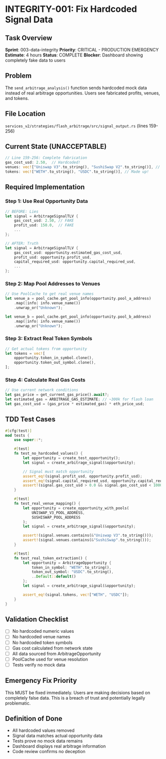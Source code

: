 # INTEGRITY-001: Fix Hardcoded Signal Data

## Task Overview
**Sprint**: 003-data-integrity
**Priority**: CRITICAL - PRODUCTION EMERGENCY
**Estimate**: 4 hours
**Status**: COMPLETE
**Blocker**: Dashboard showing completely fake data to users

## Problem
The `send_arbitrage_analysis()` function sends hardcoded mock data instead of real arbitrage opportunities. Users see fabricated profits, venues, and tokens.

## File Location
`services_v2/strategies/flash_arbitrage/src/signal_output.rs` (lines 159-256)

## Current State (UNACCEPTABLE)
```rust
// Line 159-256: Complete fabrication
gas_cost_usd: 2.50,  // Hardcoded!
venues: vec!["Uniswap V3".to_string(), "SushiSwap V2".to_string()], // Fake!
tokens: vec!["WETH".to_string(), "USDC".to_string()], // Made up!
```

## Required Implementation

### Step 1: Use Real Opportunity Data
```rust
// BEFORE: Lies
let signal = ArbitrageSignalTLV {
    gas_cost_usd: 2.50, // FAKE
    profit_usd: 150.0,  // FAKE
    ...
};

// AFTER: Truth
let signal = ArbitrageSignalTLV {
    gas_cost_usd: opportunity.estimated_gas_cost_usd,
    profit_usd: opportunity.profit_usd,
    capital_required_usd: opportunity.capital_required_usd,
    ...
};
```

### Step 2: Map Pool Addresses to Venues
```rust
// Use PoolCache to get real venue names
let venue_a = pool_cache.get_pool_info(opportunity.pool_a_address)
    .map(|info| info.venue_name())
    .unwrap_or("Unknown");

let venue_b = pool_cache.get_pool_info(opportunity.pool_b_address)
    .map(|info| info.venue_name())
    .unwrap_or("Unknown");
```

### Step 3: Extract Real Token Symbols
```rust
// Get actual tokens from opportunity
let tokens = vec![
    opportunity.token_in_symbol.clone(),
    opportunity.token_out_symbol.clone(),
];
```

### Step 4: Calculate Real Gas Costs
```rust
// Use current network conditions
let gas_price = get_current_gas_price().await?;
let estimated_gas = ARBITRAGE_GAS_ESTIMATE; // ~300k for flash loan
let gas_cost_usd = (gas_price * estimated_gas) * eth_price_usd;
```

## TDD Test Cases

```rust
#[cfg(test)]
mod tests {
    use super::*;

    #[test]
    fn test_no_hardcoded_values() {
        let opportunity = create_test_opportunity();
        let signal = create_arbitrage_signal(&opportunity);

        // Signal must match opportunity
        assert_eq!(signal.profit_usd, opportunity.profit_usd);
        assert_eq!(signal.capital_required_usd, opportunity.capital_required_usd);
        assert!(signal.gas_cost_usd > 0.0 && signal.gas_cost_usd < 1000.0);
    }

    #[test]
    fn test_real_venue_mapping() {
        let opportunity = create_opportunity_with_pools(
            UNISWAP_V3_POOL_ADDRESS,
            SUSHISWAP_POOL_ADDRESS
        );
        let signal = create_arbitrage_signal(&opportunity);

        assert!(signal.venues.contains(&"Uniswap V3".to_string()));
        assert!(signal.venues.contains(&"SushiSwap".to_string()));
    }

    #[test]
    fn test_real_token_extraction() {
        let opportunity = ArbitrageOpportunity {
            token_in_symbol: "WETH".to_string(),
            token_out_symbol: "USDC".to_string(),
            ..Default::default()
        };
        let signal = create_arbitrage_signal(&opportunity);

        assert_eq!(signal.tokens, vec!["WETH", "USDC"]);
    }
}
```

## Validation Checklist
- [ ] No hardcoded numeric values
- [ ] No hardcoded venue names
- [ ] No hardcoded token symbols
- [ ] Gas cost calculated from network state
- [ ] All data sourced from ArbitrageOpportunity
- [ ] PoolCache used for venue resolution
- [ ] Tests verify no mock data

## Emergency Fix Priority
This MUST be fixed immediately. Users are making decisions based on completely false data. This is a breach of trust and potentially legally problematic.

## Definition of Done
- All hardcoded values removed
- Signal data matches actual opportunity data
- Tests prove no mock data remains
- Dashboard displays real arbitrage information
- Code review confirms no deception
